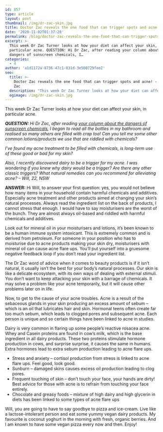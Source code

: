 ```yaml
---
id: 857
type: article
layout: post
thumbnail: /img/dr-zac-skin.jpg
title: Doctor Zac reveals the one food that can trigger spots and acne!
date: '2020-11-02T01:37:28'
permalink: /blog/doctor-zac-reveals-the-one-food-that-can-trigger-spots-and-acne/
excerpt: >-
  This week Dr Zac Turner looks at how your diet can affect your skin, in
  particular acne. QUESTION: Hi Dr Zac, after reading your column about the
  dangers of sunscreen chemicals, I…
categories:
  - 4
author: 'a1d1172a-8736-47c1-831d-3e508729fee2'
seo:
  title: >-
    Doctor Zac reveals the one food that can trigger spots and acne! - Doctor
    Zac
  description: "This week Dr Zac Turner looks at how your diet can affect your skin, in particular acne. QUESTION:\_Hi Dr Zac, after reading\_your column about the dangers of sunscreen chemicals, I..."
  ogimage: /img/dr-zac-skin.jpg
---
```


This week Dr Zac Turner looks at how your diet can affect your skin, in particular acne.

_**QUESTION:** Hi Dr Zac, after reading [your column about the dangers of sunscreen chemicals](https://www.news.com.au/lifestyle/health/health-problems/how-to-prevent-skin-cancer-doctor-on-chemicals-to-avoid-in-sunscreen/news-story/501acdb046d5705f0280c86aef6f5a62), I began to read all the bottles in my bathroom and realised so many others are filled with crap too! Can you tell me some other common lotions/products we use that are riddled with chemicals?_

_I’ve found my acne treatment to be filled with chemicals, is long-term use of these good or bad for my skin?_

_Also, I recently discovered dairy to be a trigger for my acne. I was wondering if you knew why dairy would be a trigger? Are there any other classic triggers? What natural remedies can you recommend for alleviating acne? – Will, 22, NSW_

**ANSWER:** Hi Will, to answer your first question: yes, you would not believe how many items in your household contain harmful chemicals and additives. Especially acne treatment and other products aimed at changing your skin’s natural processes. Always read the ingredient list on the back of products, I cannot stress that enough. I would have to say moisturisers are the worst of the bunch. They are almost always oil-based and riddled with harmful chemicals and additives.

Look out for mineral oil in your moisturisers and lotions, it’s been known to be a human immune system intoxicant. This is extremely common and is derived from petroleum. For someone in your position who has to moisturise due to acne products making your skin dry, moisturisers with mineral oil can cause acne flare ups. You’ll put yourself into a gruesome negative feedback loop if you don’t read your ingredient list.

The Dr Zac word of advice when it comes to beauty products is if it isn’t natural, it usually isn’t the best for your body’s natural processes. Our skin is like a delicate ecosystem, with its own ways of dealing with external stimuli. You don’t want to keep attacking your skin with a barrage of chemicals. It may solve a problem like your acne temporarily, but it will cause other problems later on in life.

Now, to get to the cause of your acne troubles. Acne is a result of the sebaceous glands in your skin producing an excess amount of sebum – which is an oil that lubricates hair and skin. Hormonal teens often create far too much sebum, which leads to clogged pores and subsequent acne. Each person is unique and so certain things have been linked to acne in studies.

Dairy is very common in flaring up some people’s reactive rosacea acne. Whey and Casein proteins are found in cow’s milk, which is the base ingredient in all dairy products. These two proteins stimulate hormone production in cows, and surprise surprise, it causes the same in humans. Extra hormones lead to extra sebum production leading to acne flare ups.

- Stress and anxiety – cortisol production from stress is linked to acne flare ups. Feel good, look good.
- Sunburn – damaged skins causes excess oil production leading to clog pores.
- Frequent touching of skin – don’t touch your face, your hands are dirty! Best advice for those with acne is to refrain from touching your face entirely.
- Chocolate and greasy foods – mixture of high dairy and high glycerin in diets has been linked to some types of acne flare ups

Will, you are going to have to say goodbye to pizza and ice-cream. Live like a lactose-intolerant person and eat some yummy vegan dairy products. My favourite is coconut yoghurt in the morning with fresh, organic berries. And I am known to have some vegan pizza every now and then. Enjoy!
